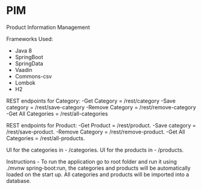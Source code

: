 # PIM
Product Information Management

Frameworks Used:
- Java 8
- SpringBoot
- SpringData
- Vaadin
- Commons-csv
- Lombok
- H2

REST endpoints for Category:
-Get Category = /rest/category
-Save category = /rest/save-category
-Remove Category = /rest/remove-category
-Get All Categories = /rest/all-categories

REST endpoints for Product:
-Get Product = /rest/product.
-Save category = /rest/save-product.
-Remove Category = /rest/remove-product.
-Get All Categories = /rest/all-products.

UI for the categories in - /categories.
UI for the products in - /products.

Instructions - To run the application go to root folder and run it using ./mvnw spring-boot:run,
the categories and products will be automatically loaded on the start up. All categories and products will be imported into a database.

